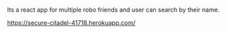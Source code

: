 Its a react app for multiple robo friends and user can search by their name.

https://secure-citadel-41718.herokuapp.com/
